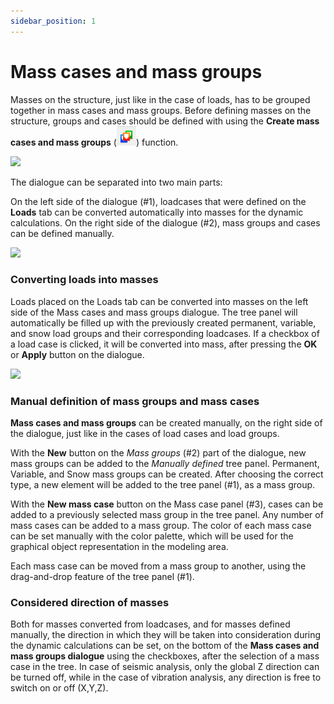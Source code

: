 ```yaml
---
sidebar_position: 1
---
```

# Mass cases and mass groups

Masses on the structure, just like in the case of loads, has to be grouped together in mass cases and mass groups. Before defining masses on the structure, groups and cases should be defined with using the **Create mass cases and mass groups** (![](./img/wp-content-uploads-2021-04-cmd_masscases-1.png)) function.

<!-- /wp:paragraph -->

<!-- wp:image {"align":"center","id":10427,"sizeSlug":"large","linkDestination":"media"} -->

[![](https://consteelsoftware.com/wp-content/uploads/2021/04/7-2-Mass-Cases-and-mass-groups.png)](./img/wp-content-uploads-2021-04-7-2-Mass-Cases-and-mass-groups.png)

<!-- /wp:image -->

<!-- wp:paragraph -->

The dialogue can be separated into two main parts:

<!-- /wp:paragraph -->

<!-- wp:paragraph -->

On the left side of the dialogue (#1), loadcases that were defined on the **Loads** tab can be converted automatically into masses for the dynamic calculations. On the right side of the dialogue (#2), mass groups and cases can be defined manually.

<!-- /wp:paragraph -->

<!-- wp:image {"align":"center","id":10434,"width":620,"height":469,"sizeSlug":"full","linkDestination":"media"} -->

[![](https://consteelsoftware.com/wp-content/uploads/2021/04/7-2-Mass-Cases-and-mass-groups.2.png)](./img/wp-content-uploads-2021-04-7-2-Mass-Cases-and-mass-groups.2.png)

<!-- /wp:image -->

<!-- wp:heading {"level":3} -->

### Converting loads into masses

<!-- /wp:heading -->

<!-- wp:paragraph -->

Loads placed on the Loads tab can be converted into masses on the left side of the Mass cases and mass groups dialogue. The tree panel will automatically be filled up with the previously created permanent, variable, and snow load groups and their corresponding loadcases. If a checkbox of a load case is clicked, it will be converted into mass, after pressing the **OK** or **Apply** button on the dialogue.

<!-- /wp:paragraph -->

<!-- wp:image {"align":"right","id":10440,"width":667,"height":503,"sizeSlug":"full","linkDestination":"media"} -->

[![](https://consteelsoftware.com/wp-content/uploads/2021/04/7-3-Manual-definition-of-Mass-Cases-and-mass-groups.png)](./img/wp-content-uploads-2021-04-7-3-Manual-definition-of-Mass-Cases-and-mass-groups.png)

<!-- /wp:image -->

<!-- wp:heading {"level":3} -->

### Manual definition of mass groups and mass cases

<!-- /wp:heading -->

<!-- wp:paragraph -->

**Mass cases and mass groups** can be created manually, on the right side of the dialogue, just like in the cases of load cases and load groups.

<!-- /wp:paragraph -->

<!-- wp:paragraph -->

With the **New** button on the _Mass groups_ (#2) part of the dialogue, new mass groups can be added to the _Manually defined_ tree panel. Permanent, Variable, and Snow mass groups can be created. After choosing the correct type, a new element will be added to the tree panel (#1), as a mass group.

<!-- /wp:paragraph -->

<!-- wp:paragraph -->

With the **New mass case** button on the Mass case panel (#3), cases can be added to a previously selected mass group in the tree panel. Any number of mass cases can be added to a mass group. The color of each mass case can be set manually with the color palette, which will be used for the graphical object representation in the modeling area.

<!-- /wp:paragraph -->

<!-- wp:paragraph -->

Each mass case can be moved from a mass group to another, using the drag-and-drop feature of the tree panel (#1).

<!-- /wp:paragraph -->

<!-- wp:heading {"level":3} -->

### Considered direction of masses

<!-- /wp:heading -->

<!-- wp:paragraph -->

Both for masses converted from loadcases, and for masses defined manually, the direction in which they will be taken into consideration during the dynamic calculations can be set, on the bottom of the **Mass cases and mass groups dialogue** using the checkboxes, after the selection of a mass case in the tree. In case of seismic analysis, only the global Z direction can be turned off, while in the case of vibration analysis, any direction is free to switch on or off (X,Y,Z).

<!-- /wp:paragraph -->
